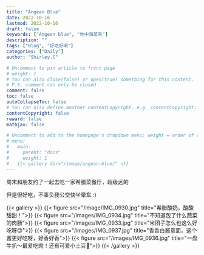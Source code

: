 ```yaml
---
title: "Angean Blue"
date: 2022-10-16
lastmod: 2022-10-16
draft: false
keywords: ["Angean blue", "地中海菜系"]
description: ""
tags: ["Blog", "好吃好喝"]
categories: ["Daily"]
author: "Shirley.C"

# Uncomment to pin article to front page
# weight: 1
# You can also close(false) or open(true) something for this content.
# P.S. comment can only be closed
comment: false
toc: false
autoCollapseToc: false
# You can also define another contentCopyright. e.g. contentCopyright: "This is another copyright."
contentCopyright: false
reward: false
mathjax: false

# Uncomment to add to the homepage's dropdown menu; weight = order of article
# menu:
#   main:
#     parent: "docs"
#     weight: 1
#	{{< gallery dir="/image/angean-blue/" >}}
---
```


<!--more-->
周末和朋友约了一起去吃一家希腊菜餐厅，超级远的

但是很好吃，不辜负我公交快坐晕车 :)

{{< gallery >}}
  {{< figure src="/image/IMG_0930.jpg" title="希腊酸奶，酸酸甜甜！">}}
  {{< figure src="/images/IMG_0934.jpg" title="不知道包了什么蔬菜的肉肠">}}
  {{< figure src="/images/IMG_0933.jpg" title="米团子怎么也这么好吃呀😍">}}
  {{< figure src="/images/IMG_0937.jpg" title="香香白酱意面，这个酱更好吃呀，好香好香">}}
  {{< figure src="/images/IMG_0936.jpg" title="一盘牛扒～最爱吃肉！还有可爱小土豆🥔">}}
{{< /gallery >}}
